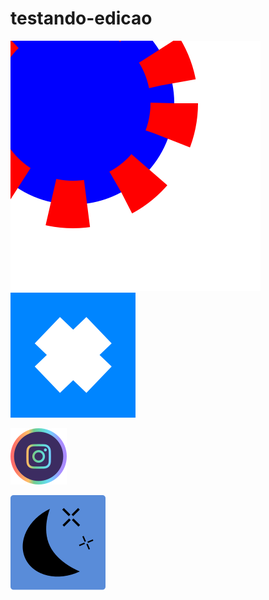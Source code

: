 ﻿# testando-edicao








<div>
<img src="img/Ellipse 18.svg" alt= "teste">
</div>
<img src="img/quadro_teste.svg" alt="teste">

<a href="https://instagram.com/devgabrielnascimento"> <img src="img/_a_frame01instagram.svg" alt="teste"> </a>






<picture>
  <source media="(prefers-color-scheme: light)" srcset="https://raw.githubusercontent.com/devgabrielnascimento/testando-edicao/981452ffbeb1b25544c61774f5286021d2f0da29/img/sun_icon.svg">
  <source media="(prefers-color-scheme: dark)" srcset="https://raw.githubusercontent.com/devgabrielnascimento/testando-edicao/981452ffbeb1b25544c61774f5286021d2f0da29/img/moon_icon.svg">
  <img alt=".." src="img/moon_icon.svg">
</picture>
